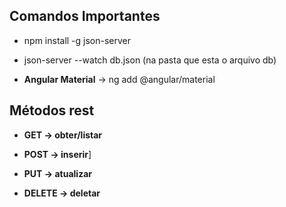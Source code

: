 ## Comandos Importantes

- npm install -g json-server

- json-server --watch db.json (na pasta que esta o arquivo db)

- **Angular Material** -> ng add @angular/material

## Métodos rest

- **GET -> obter/listar**

- **POST -> inserir**]

- **PUT -> atualizar**

- **DELETE -> deletar**


